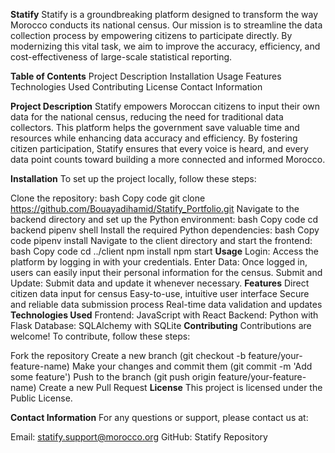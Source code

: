 **Statify**
Statify is a groundbreaking platform designed to transform the way Morocco conducts its national census. Our mission is to streamline the data collection process by empowering citizens to participate directly. By modernizing this vital task, we aim to improve the accuracy, efficiency, and cost-effectiveness of large-scale statistical reporting.

**Table of Contents**
Project Description
Installation
Usage
Features
Technologies Used
Contributing
License
Contact Information

**Project Description**
Statify empowers Moroccan citizens to input their own data for the national census, reducing the need for traditional data collectors. This platform helps the government save valuable time and resources while enhancing data accuracy and efficiency. By fostering citizen participation, Statify ensures that every voice is heard, and every data point counts toward building a more connected and informed Morocco.

**Installation**
To set up the project locally, follow these steps:

Clone the repository:
bash
Copy code
git clone https://github.com/Bouayadihamid/Statify_Portfolio.git
Navigate to the backend directory and set up the Python environment:
bash
Copy code
cd backend
pipenv shell
Install the required Python dependencies:
bash
Copy code
pipenv install
Navigate to the client directory and start the frontend:
bash
Copy code
cd ../client
npm install
npm start
**Usage**
Login: Access the platform by logging in with your credentials.
Enter Data: Once logged in, users can easily input their personal information for the census.
Submit and Update: Submit data and update it whenever necessary.
**Features**
Direct citizen data input for census
Easy-to-use, intuitive user interface
Secure and reliable data submission process
Real-time data validation and updates
**Technologies Used**
Frontend: JavaScript with React
Backend: Python with Flask
Database: SQLAlchemy with SQLite
**Contributing**
Contributions are welcome! To contribute, follow these steps:

Fork the repository
Create a new branch (git checkout -b feature/your-feature-name)
Make your changes and commit them (git commit -m 'Add some feature')
Push to the branch (git push origin feature/your-feature-name)
Create a new Pull Request
**License**
This project is licensed under the Public License.

**Contact Information**
For any questions or support, please contact us at:

Email: statify.support@morocco.org
GitHub: Statify Repository

